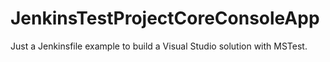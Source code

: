 # JenkinsTestProjectCoreConsoleApp
Just a Jenkinsfile example to build a Visual Studio solution with MSTest.
